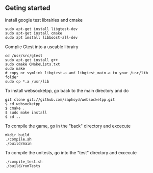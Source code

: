 

## Geting started
install google test librairies and cmake

```
sudo apt-get install libgtest-dev
sudo apt-get install cmake
sudo apt install libboost-all-dev
```

Complie Gtest into a useable librairy
```
cd /usr/src/gtest
sudo apt-get install g++
sudo cmake CMakeLists.txt
sudo make
# copy or symlink libgtest.a and libgtest_main.a to your /usr/lib folder
sudo cp *.a /usr/lib
```


To install websocketpp, go back to the main directory and do
```
git clone git://github.com/zaphoyd/websocketpp.git
$ cd websocketpp
$ cmake .
$ sudo make install
$ cd ..
```

To compile the game, go in the "back" directory and excecute
```
mkdir build
./compile.sh
./build/main
```

To compile the unitests, go into the "test" directory and excecute
```
./compile_test.sh
./build/runTests
```
